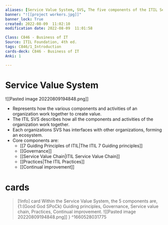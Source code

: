 ```yaml
---
aliases: [Service Value System, SVS, The five components of the ITIL Service value system]
banner: "![[project workers.jpg]]"
banner_lock: True
created: 2022-08-09  11:02:10
modification date: 2022-08-09  11:01:58

Class: C846 - Business of IT
Source: ITIL Foundation, 4th ed.
tags: C846/1_Introduction
cards-deck: C846 - Business of IT
Anki: 1

---
```


# Service Value System
![[Pasted image 20220809194848.png]]
- Represents how the various components and activities of an organization work together to create value.
- The ITIL SVS describes how all the components and activities of the organization work together.
- Each organizations SVS has interfaces with other organizations, forming an ecosystem.
- Core components are:
	- [[7 Guiding Principles of ITIL|The ITIL 7 Guiding principles]]
	- [[Governance]]
	- [[Service Value Chain|ITIL Service Value Chain]]
	- [[Practices|The ITIL Practices]]
	- [[Continual improvement]]

# cards
>[!info] card
>Within the Service Value System, the 5 components are, {1:(Good God SPoCk) Guiding principles, Governance, Service value chain, Practices, Continual improvement. ![[Pasted image 20220809194848.png]] }
^1660528031775

